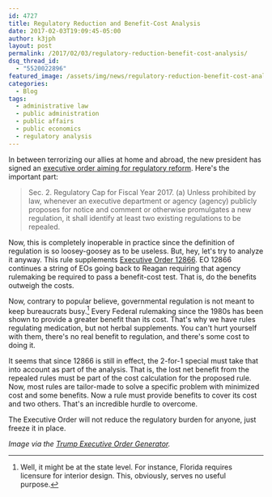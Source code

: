 ```yaml
---
id: 4727
title: Regulatory Reduction and Benefit-Cost Analysis
date: 2017-02-03T19:09:45-05:00
author: k3jph
layout: post
permalink: /2017/02/03/regulatory-reduction-benefit-cost-analysis/
dsq_thread_id:
  - "5520022896"
featured_image: /assets/img/news/regulatory-reduction-benefit-cost-analysis.jpg
categories:
  - Blog
tags:
  - administrative law
  - public administration
  - public affairs
  - public economics
  - regulatory analysis
---
```

In between terrorizing our allies at home and abroad, the new
president has signed an [executive order aiming for regulatory
reform](https://www.whitehouse.gov/the-press-office/2017/01/30/presidential-executive-order-reducing-regulation-and-controlling).
Here's the important part:

> Sec. 2.  Regulatory Cap for Fiscal Year 2017.  (a)  Unless
prohibited by law, whenever an executive department or agency
(agency) publicly proposes for notice and comment or otherwise
promulgates a new regulation, it shall identify at least two existing
regulations to be repealed.

Now, this is completely inoperable in practice since the definition
of regulation is so loosey-goosey as to be useless.  But, hey, let's
try to analyze it anyway.  This rule supplements [Executive Order
12866](https://www.epa.gov/laws-regulations/summary-executive-order-12866-regulatory-planning-and-review).
EO 12866 continues a string of EOs going back to Reagan requiring
that agency rulemaking be required to pass a benefit-cost test.
That is, do the benefits outweigh the costs.

Now, contrary to popular believe, governmental regulation is not
meant to keep bureaucrats busy.[^florida]  Every Federal rulemaking
since the 1980s has been shown to provide a greater benefit than
its cost.  That's why we have rules regulating medication, but not
herbal supplements.  You can't hurt yourself with them, there's no
real benefit to regulation, and there's some cost to doing it.

It seems that since 12866 is still in effect, the 2-for-1 special
must take that into account as part of the analysis.  That is, the
lost net benefit from the repealed rules must be part of the cost
calculation for the proposed rule.  Now, most rules are tailor-made
to solve a specific problem with minimized cost and some benefits.
Now a rule must provide benefits to cover its cost and two others.
That's an incredible hurdle to overcome.

The Executive Order will not reduce the regulatory burden for anyone,
just freeze it in place.

[^florida]: Well, it might be at the state level.  For instance,
Florida requires licensure for interior design. This, obviously,
serves no useful purpose.

_Image via the [Trump Executive Order
Generator](http://hepwori.github.io/execorder/)._
